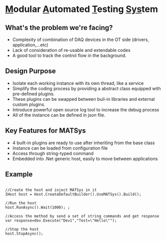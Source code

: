 # <ins>M</ins>odular <ins>A</ins>utomated <ins>T</ins>esting <ins>Sys</ins>tem

## What's the problem we're facing?
- Complexity of combination of DAQ devices in the OT side (drivers, application,...etc)
- Lack of consideration of re-usable and extendable codes
- A good tool to track the control flow in the background.

## Design Purpose
- Isolate each working instance with its own thread, like a service
- Simplify the coding process by providing a abstract class equipped with pre-defined plugins.
- These plugins can be swapped between buil-in libraries and external custom plugins.
- Introduce powerful open source log tool to increase the debug process
- All of the instance can be defined in json file.

## Key Features for MATSys
- 4 built-in plugins are ready to use after inheriting from the base class    
- Instance can be loaded from configuration file
- Access through string-typed command
- Embedded into .Net generic host, easily to move between applications

## Example


<pre><code>
//Create the host and inject MATSys in it
IHost host = Host.CreateDefaultBuilder().UseMATSys().Build();

//Run the host
host.RunAsync().Wait(1000); ;

//Access the method by send a set of string commands and get response
var response=dev.Execute("Dev1","Test=\"Hello\"");

//Stop the host
host.StopAsync();
</code></pre>